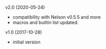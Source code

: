 v2.0 (2020-05-24)

- compatibility with Nelson v0.5.5 and more
- macros and builtin list updated.

v1.0 (2017-10-28)

- initial version
